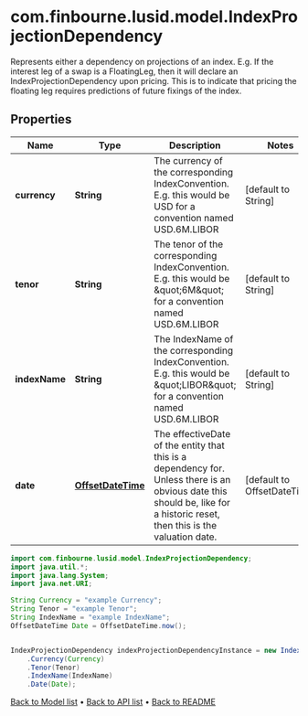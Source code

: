 # com.finbourne.lusid.model.IndexProjectionDependency
Represents either a dependency on projections of an index.  E.g. If the interest leg of a swap is a FloatingLeg, then it will declare an IndexProjectionDependency upon pricing.  This is to indicate that pricing the floating leg requires predictions of future fixings of the index.

## Properties

Name | Type | Description | Notes
------------ | ------------- | ------------- | -------------
**currency** | **String** | The currency of the corresponding IndexConvention. E.g. this would be USD for a convention named USD.6M.LIBOR | [default to String]
**tenor** | **String** | The tenor of the corresponding IndexConvention. E.g. this would be \&quot;6M\&quot; for a convention named USD.6M.LIBOR | [default to String]
**indexName** | **String** | The IndexName of the corresponding IndexConvention. E.g. this would be \&quot;LIBOR\&quot; for a convention named USD.6M.LIBOR | [default to String]
**date** | [**OffsetDateTime**](OffsetDateTime.md) | The effectiveDate of the entity that this is a dependency for.  Unless there is an obvious date this should be, like for a historic reset, then this is the valuation date. | [default to OffsetDateTime]

```java
import com.finbourne.lusid.model.IndexProjectionDependency;
import java.util.*;
import java.lang.System;
import java.net.URI;

String Currency = "example Currency";
String Tenor = "example Tenor";
String IndexName = "example IndexName";
OffsetDateTime Date = OffsetDateTime.now();


IndexProjectionDependency indexProjectionDependencyInstance = new IndexProjectionDependency()
    .Currency(Currency)
    .Tenor(Tenor)
    .IndexName(IndexName)
    .Date(Date);
```


[Back to Model list](../README.md#documentation-for-models) &#8226; [Back to API list](../README.md#documentation-for-api-endpoints) &#8226; [Back to README](../README.md)
